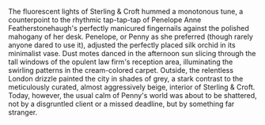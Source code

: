 The fluorescent lights of Sterling & Croft hummed a monotonous tune, a counterpoint to the rhythmic tap-tap-tap of Penelope Anne Featherstonehaugh's perfectly manicured fingernails against the polished mahogany of her desk.  Penelope, or Penny as she preferred (though rarely anyone dared to use it), adjusted the perfectly placed silk orchid in its minimalist vase.  Dust motes danced in the afternoon sun slicing through the tall windows of the opulent law firm's reception area, illuminating the swirling patterns in the cream-colored carpet.  Outside, the relentless London drizzle painted the city in shades of grey, a stark contrast to the meticulously curated, almost aggressively beige, interior of Sterling & Croft.  Today, however, the usual calm of Penny's world was about to be shattered, not by a disgruntled client or a missed deadline, but by something far stranger.
